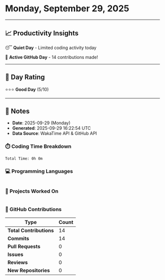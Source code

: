 # Monday, September 29, 2025

---

## 📈 Productivity Insights

😴 **Quiet Day** - Limited coding activity today

🚀 **Active GitHub Day** - 14 contributions made!

---

## 🎯 Day Rating

⭐⭐⭐ **Good Day** (5/10)

---

## 📝 Notes

- **Date**: 2025-09-29 (Monday)
- **Generated**: 2025-09-29 16:22:54 UTC
- **Data Source**: WakaTime API & GitHub API


### ⏱️ Coding Time Breakdown

```
Total Time: 0h 0m
```

### 💻 Programming Languages

```
```

### 📂 Projects Worked On

```
```


### 🐙 GitHub Contributions

| Type | Count |
|------|-------|
| **Total Contributions** | 14 |
| **Commits** | 14 |
| **Pull Requests** | 0 |
| **Issues** | 0 |
| **Reviews** | 0 |
| **New Repositories** | 0 |

